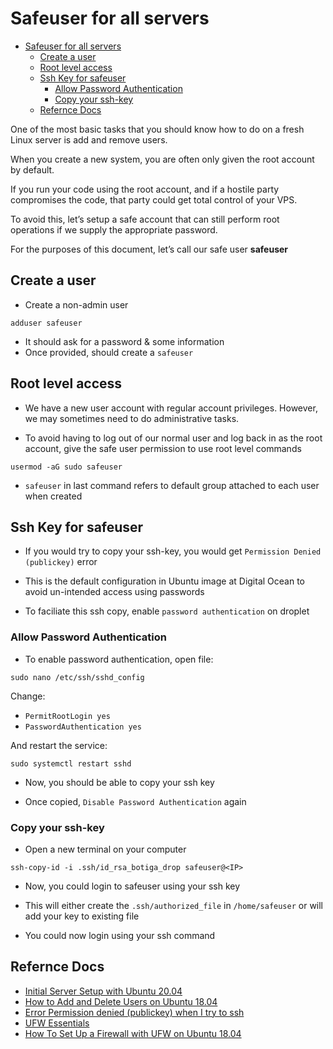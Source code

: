 # Safeuser for all servers

- [Safeuser for all servers](#safeuser-for-all-servers)
  - [Create a user](#create-a-user)
  - [Root level access](#root-level-access)
  - [Ssh Key for safeuser](#ssh-key-for-safeuser)
    - [Allow Password Authentication](#allow-password-authentication)
    - [Copy your ssh-key](#copy-your-ssh-key)
  - [Refernce Docs](#refernce-docs)

One of the most basic tasks that you should know how to do on a fresh Linux server is add and remove users.

When you create a new system, you are often only given the root account by default.

If you run your code using the root account, and if a hostile party compromises the code, that party could get total control of your VPS.

To avoid this, let’s setup a safe account that can still perform root operations if we supply the appropriate password.

For the purposes of this document, let’s call our safe user **safeuser**

## Create a user

- Create a non-admin user

```shell
adduser safeuser
```

- It should ask for a password & some information
- Once provided, should create a `safeuser`

## Root level access

- We have a new user account with regular account privileges. However, we may sometimes need to do administrative tasks.

- To avoid having to log out of our normal user and log back in as the root account, give the safe user permission to use root level commands

```shell
usermod -aG sudo safeuser
```

- `safeuser` in last command refers to default group attached to each user when created

## Ssh Key for safeuser

- If you would try to copy your ssh-key, you would get `Permission Denied (publickey)` error

- This is the default configuration in Ubuntu image at Digital Ocean to avoid un-intended access using passwords

- To faciliate this ssh copy, enable `password authentication` on droplet

### Allow Password Authentication

- To enable password authentication, open file:

```shell
sudo nano /etc/ssh/sshd_config
```

Change:

- `PermitRootLogin yes`
- `PasswordAuthentication yes`

And restart the service:

```shell
sudo systemctl restart sshd
```

- Now, you should be able to copy your ssh key

- Once copied, `Disable Password Authentication` again

### Copy your ssh-key

- Open a new terminal on your computer

```shell
ssh-copy-id -i .ssh/id_rsa_botiga_drop safeuser@<IP>
```

- Now, you could login to safeuser using your ssh key

- This will either create the `.ssh/authorized_file` in `/home/safeuser` or will add your key to existing file

- You could now login using your ssh command

## Refernce Docs

- [Initial Server Setup with Ubuntu 20.04](https://www.digitalocean.com/community/tutorials/initial-server-setup-with-ubuntu-20-04)
- [How to Add and Delete Users on Ubuntu 18.04](https://www.digitalocean.com/community/tutorials/how-to-add-and-delete-users-on-ubuntu-18-04)
- [Error Permission denied (publickey) when I try to ssh](https://www.digitlocean.com/community/questions/error-permission-denied-publickey-when-i-try-to-ssh)
- [UFW Essentials](https://www.digitalocean.com/community/tutorials/ufw-essentials-common-firewall-rules-and-commands)
- [How To Set Up a Firewall with UFW on Ubuntu 18.04](https://www.digitalocean.com/community/tutorials/how-to-set-up-a-firewall-with-ufw-on-ubuntu-18-04)
